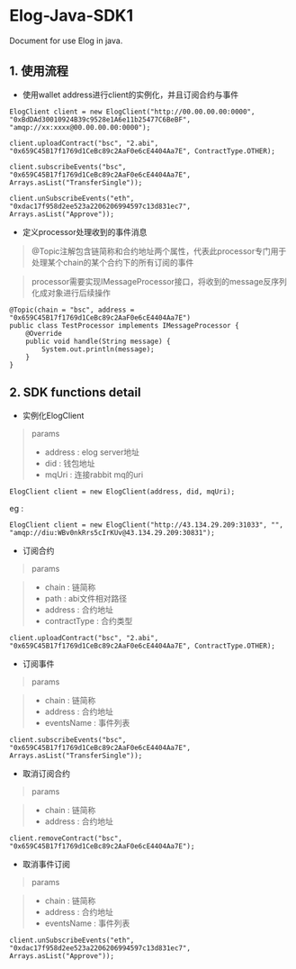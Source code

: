 # Elog-Java-SDK1

Document for use Elog in java.

## 1. 使用流程


* 使用wallet address进行client的实例化，并且订阅合约与事件

```
ElogClient client = new ElogClient("http://00.00.00.00:0000", "0xBdDAd30010924B39c9528e1A6e11b25477C6BeBF", "amqp://xx:xxxx@00.00.00.00:0000");

client.uploadContract("bsc", "2.abi", "0x659C45B17f1769d1CeBc89c2AaF0e6cE4404Aa7E", ContractType.OTHER);

client.subscribeEvents("bsc", "0x659C45B17f1769d1CeBc89c2AaF0e6cE4404Aa7E", Arrays.asList("TransferSingle"));

client.unSubscribeEvents("eth", "0xdac17f958d2ee523a2206206994597c13d831ec7", Arrays.asList("Approve"));
```

* 定义processor处理收到的事件消息

> @Topic注解包含链简称和合约地址两个属性，代表此processor专门用于处理某个chain的某个合约下的所有订阅的事件

> processor需要实现IMessageProcessor接口，将收到的message反序列化成对象进行后续操作

```
@Topic(chain = "bsc", address = "0x659C45B17f1769d1CeBc89c2AaF0e6cE4404Aa7E")
public class TestProcessor implements IMessageProcessor {
    @Override
    public void handle(String message) {
        System.out.println(message);
    }
}
```


## 2. SDK functions detail

* 实例化ElogClient

> params
> 
> * address : elog server地址
> * did : 钱包地址
> * mqUri : 连接rabbit mq的uri

```
ElogClient client = new ElogClient(address, did, mqUri);

```
eg : 

```
ElogClient client = new ElogClient("http://43.134.29.209:31033", "", "amqp://diu:WBv0nkRrs5cIrKUv@43.134.29.209:30831");

```


* 订阅合约

> params

> * chain : 链简称
> * path : abi文件相对路径
> * address : 合约地址
> * contractType : 合约类型

```
client.uploadContract("bsc", "2.abi", "0x659C45B17f1769d1CeBc89c2AaF0e6cE4404Aa7E", ContractType.OTHER);

```

* 订阅事件

> params

> * chain : 链简称
> * address : 合约地址
> * eventsName : 事件列表

```
client.subscribeEvents("bsc", "0x659C45B17f1769d1CeBc89c2AaF0e6cE4404Aa7E", Arrays.asList("TransferSingle"));

```

* 取消订阅合约

> params

> * chain : 链简称
> * address : 合约地址

```
client.removeContract("bsc", "0x659C45B17f1769d1CeBc89c2AaF0e6cE4404Aa7E");

```

* 取消事件订阅

> params

> * chain : 链简称
> * address : 合约地址
> * eventsName : 事件列表

```
client.unSubscribeEvents("eth", "0xdac17f958d2ee523a2206206994597c13d831ec7", Arrays.asList("Approve"));

```